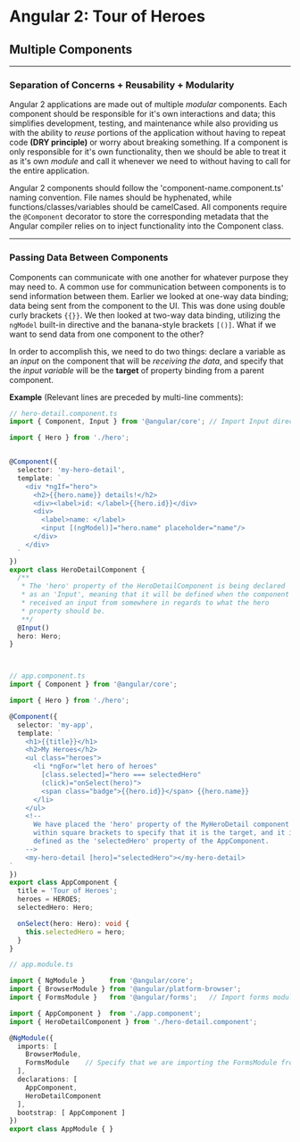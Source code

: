 # Angular 2: Tour of Heroes

## Multiple Components

----------
### Separation of Concerns + Reusability + Modularity

Angular 2 applications are made out of multiple _modular_ components. Each component
   should be responsible for it's own interactions and data; this simplifies development,
   testing, and maintenance while also providing us with the ability to _reuse_ portions
   of the application without having to repeat code **(DRY principle)** or worry about
   breaking something. If a component is only responsible for it's own functionality, then
   we should be able to treat it as it's own _module_ and call it whenever we need to
   without having to call for the entire application.

Angular 2 components should follow the 'component-name.component.ts' naming convention.
  File names should be hyphenated, while functions/classes/variables should be camelCased.
  All components require the `@Component` decorator to store the corresponding metadata that
  the Angular compiler relies on to inject functionality into the Component class.

----------
### Passing Data Between Components

Components can communicate with one another for whatever purpose they may need to. A
  common use for communication between components is to send information between them.
  Earlier we looked at one-way data binding; data being sent from the component to the
  UI. This was done using double curly brackets `{{}}`. We then looked at two-way data
  binding, utilizing the `ngModel` built-in directive and the banana-style brackets `[()]`.
  What if we want to send data from one component to the other?

In order to accomplish this, we need to do two things: declare a variable as an _input_
  on the component that will be _receiving the data_, and specify that the _input variable_
  will be the **target** of property binding from a parent component.

**Example** (Relevant lines are preceded by multi-line comments):

```TypeScript
// hero-detail.component.ts
import { Component, Input } from '@angular/core'; // Import Input directive

import { Hero } from './hero';


@Component({
  selector: 'my-hero-detail',
  template: `
    <div *ngIf="hero">
      <h2>{{hero.name}} details!</h2>
      <div><label>id: </label>{{hero.id}}</div>
      <div>
        <label>name: </label>
        <input [(ngModel)]="hero.name" placeholder="name"/>
      </div>
    </div>
  `
})
export class HeroDetailComponent {
  /**
   * The 'hero' property of the HeroDetailComponent is being declared
   * as an 'Input', meaning that it will be defined when the component
   * received an input from somewhere in regards to what the hero
   * property should be.
   **/
  @Input()
  hero: Hero;
}



// app.component.ts
import { Component } from '@angular/core';

import { Hero } from './hero';

@Component({
  selector: 'my-app',
  template: `
    <h1>{{title}}</h1>
    <h2>My Heroes</h2>
    <ul class="heroes">
      <li *ngFor="let hero of heroes"
        [class.selected]="hero === selectedHero"
        (click)="onSelect(hero)">
        <span class="badge">{{hero.id}}</span> {{hero.name}}
      </li>
    </ul>
    <!--
      We have placed the 'hero' property of the MyHeroDetail component
      within square brackets to specify that it is the target, and it is 
      defined as the 'selectedHero' property of the AppComponent. 
    -->
    <my-hero-detail [hero]="selectedHero"></my-hero-detail>
`
})
export class AppComponent {
  title = 'Tour of Heroes';
  heroes = HEROES;
  selectedHero: Hero;

  onSelect(hero: Hero): void {
    this.selectedHero = hero;
  }
}

// app.module.ts

import { NgModule }      from '@angular/core';
import { BrowserModule } from '@angular/platform-browser';
import { FormsModule }   from '@angular/forms';   // Import forms module for the @Input property

import { AppComponent }  from './app.component';
import { HeroDetailComponent } from './hero-detail.component';

@NgModule({
  imports: [
    BrowserModule,
    FormsModule    // Specify that we are importing the FormsModule from outside of the application
  ],
  declarations: [
    AppComponent,
    HeroDetailComponent
  ],
  bootstrap: [ AppComponent ]
})
export class AppModule { }

```